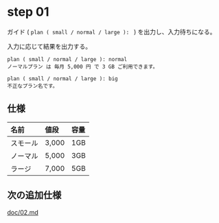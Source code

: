 # step 01
ガイド ( `plan ( small / normal / large ): ` ) を出力し、入力待ちになる。

入力に応じて結果を出力する。

```
plan ( small / normal / large ): normal
ノーマルプラン は 毎月 5,000 円 で 3 GB ご利用できます。
```

```
plan ( small / normal / large ): big
不正なプラン名です。
```

## 仕様
名前     | 値段  | 容量
:--      | :--   | :-- 
スモール | 3,000 | 1GB 
ノーマル | 5,000 | 3GB 
ラージ   | 7,000 | 5GB 

## 次の追加仕様
[doc/02.md](./02.md)

